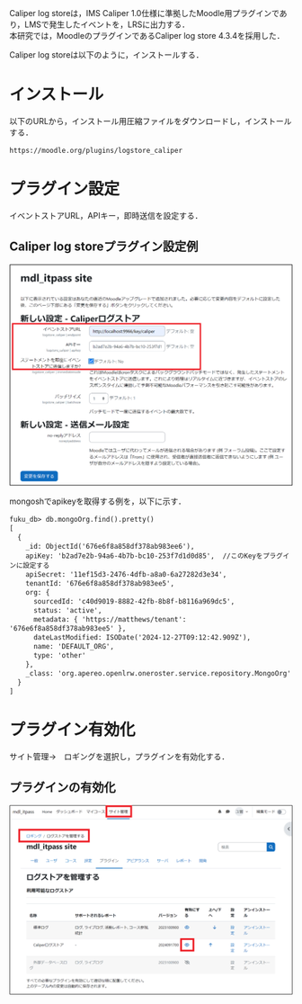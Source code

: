 Caliper log storeは，IMS Caliper 1.0仕様に準拠したMoodle用プラグインであり，LMSで発生したイベントを，LRSに出力する．  
本研究では，MoodleのプラグインであるCaliper log store 4.3.4を採用した．  
  
Caliper log storeは以下のように，インストールする．  

# インストール
以下のURLから，インストール用圧縮ファイルをダウンロードし，インストールする．  
```
https://moodle.org/plugins/logstore_caliper
```

# プラグイン設定
イベントストアURL，APIキー，即時送信を設定する．  

## Caliper log storeプラグイン設定例
![Caliper log storeプラグイン設定例](image/plugin_set.png)

mongoshでapikeyを取得する例を，以下に示す．  
```
fuku_db> db.mongoOrg.find().pretty()
[
  {
    _id: ObjectId('676e6f8a858df378ab983ee6'),
    apiKey: 'b2ad7e2b-94a6-4b7b-bc10-253f7d1d0d85',  //このKeyをプラグインに設定する
    apiSecret: '11ef15d3-2476-4dfb-a8a0-6a27282d3e34',
    tenantId: '676e6f8a858df378ab983ee5',
    org: {
      sourcedId: 'c40d9019-8882-42fb-8b8f-b8116a969dc5',
      status: 'active',
      metadata: { 'https://matthews/tenant': '676e6f8a858df378ab983ee5' },
      dateLastModified: ISODate('2024-12-27T09:12:42.909Z'),
      name: 'DEFAULT_ORG',
      type: 'other'
    },
    _class: 'org.apereo.openlrw.oneroster.service.repository.MongoOrg'
  }
]
```

# プラグイン有効化
サイト管理→　ロギングを選択し，プラグインを有効化する．  

## プラグインの有効化
![プラグインの有効化](image/plugin_act.png)

